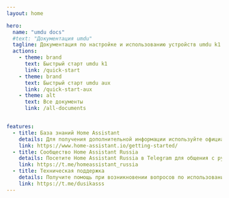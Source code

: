 ```yaml
---
layout: home

hero:
  name: "umdu docs"
  #text: "Документация umdu"
  tagline: Документация по настройке и использованию устройств umdu k1 и umdu aux
  actions:
    - theme: brand
      text: Быстрый старт umdu k1
      link: /quick-start
    - theme: brand
      text: Быстрый старт umdu aux
      link: /quick-start-aux
    - theme: alt
      text: Все документы
      link: /all-documents


features:
  - title: База знаний Home Assistant
    details: Для получения дополнительной информации используйте официальную базу знаний Home Assistant.
    link: https://www.home-assistant.io/getting-started/
  - title: Сообщество Home Assistant Russia
    details: Посетите Home Assistant Russia в Telegram для общения с русскоязычным сообществом.
    link: https://t.me/homeassistant_russia
  - title: Техническая поддержка
    details: Получите помощь при возникновении вопросов по использованию системы umdu.
    link: https://t.me/dusikasss
---
```


